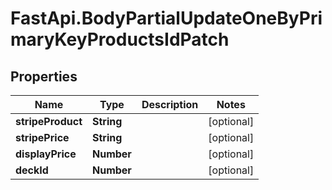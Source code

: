 # FastApi.BodyPartialUpdateOneByPrimaryKeyProductsIdPatch

## Properties
Name | Type | Description | Notes
------------ | ------------- | ------------- | -------------
**stripeProduct** | **String** |  | [optional] 
**stripePrice** | **String** |  | [optional] 
**displayPrice** | **Number** |  | [optional] 
**deckId** | **Number** |  | [optional] 
